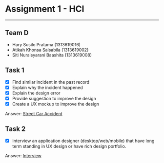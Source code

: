 # Assignment 1 - HCI
----------------------
## Team D ##
-	Hary Susilo Pratama 		(1313619016)
-	Atikah Khonsa Salsabila 	(1313619002)
-	Siti Nuraisyarani Baashita	 (1313619008)

## Task 1 ##
- [x] Find similar incident in the past record
- [x] Explain why the incident happened
- [x] Explain the design error
- [x] Provide suggestion to improve the design
- [x] Create a UX mockup to improve the design

Answer: [Street Car Accident](https://github.com/Nia2311/Assignment-Interaksi-Manusia/tree/hw1/Task%201)

## Task 2 ##
- [x] Interview an application designer (desktop/web/mobile) that have long term standing in UX design or have rich design portfolio.

Answer: [Interview](https://github.com/Nia2311/Assignment-Interaksi-Manusia/tree/hw1/Task%202)

